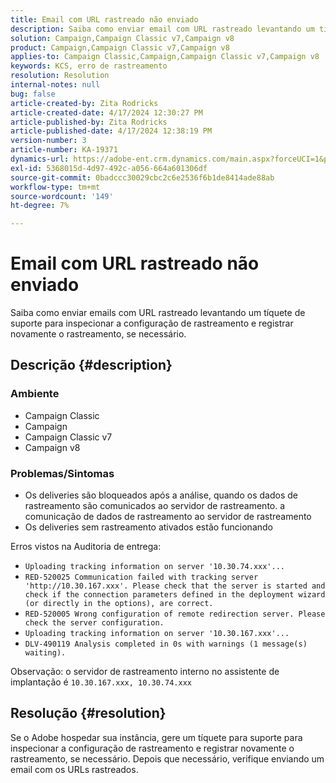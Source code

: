 ```yaml
---
title: Email com URL rastreado não enviado
description: Saiba como enviar email com URL rastreado levantando um tíquete de suporte para inspecionar a configuração de rastreamento
solution: Campaign,Campaign Classic v7,Campaign v8
product: Campaign,Campaign Classic v7,Campaign v8
applies-to: Campaign Classic,Campaign,Campaign Classic v7,Campaign v8
keywords: KCS, erro de rastreamento
resolution: Resolution
internal-notes: null
bug: false
article-created-by: Zita Rodricks
article-created-date: 4/17/2024 12:30:27 PM
article-published-by: Zita Rodricks
article-published-date: 4/17/2024 12:38:19 PM
version-number: 3
article-number: KA-19371
dynamics-url: https://adobe-ent.crm.dynamics.com/main.aspx?forceUCI=1&pagetype=entityrecord&etn=knowledgearticle&id=13731840-b6fc-ee11-a1ff-6045bd0065b6
exl-id: 5368015d-4d97-492c-a056-664a601306df
source-git-commit: 0badccc30029cbc2c6e2536f6b1de8414ade88ab
workflow-type: tm+mt
source-wordcount: '149'
ht-degree: 7%

---
```


# Email com URL rastreado não enviado


Saiba como enviar emails com URL rastreado levantando um tíquete de suporte para inspecionar a configuração de rastreamento e registrar novamente o rastreamento, se necessário.

## Descrição {#description}


### <b>Ambiente</b>

- Campaign Classic
- Campaign
- Campaign Classic v7
- Campaign v8




### <b>Problemas/Sintomas</b>

- Os deliveries são bloqueados após a análise, quando os dados de rastreamento são comunicados ao servidor de rastreamento. a comunicação de dados de rastreamento ao servidor de rastreamento
- Os deliveries sem rastreamento ativados estão funcionando


Erros vistos na Auditoria de entrega:

- `Uploading tracking information on server '10.30.74.xxx'...`
- `RED-520025 Communication failed with tracking server 'http://10.30.167.xxx'. Please check that the server is started and check if the connection parameters defined in the deployment wizard (or directly in the options), are correct.`
- `RED-520005 Wrong configuration of remote redirection server. Please check the server configuration.`
- `Uploading tracking information on server '10.30.167.xxx'...`
- `DLV-490119 Analysis completed in 0s with warnings (1 message(s) waiting).`




Observação: o servidor de rastreamento interno no assistente de implantação é `10.30.167.xxx, 10.30.74.xxx`


## Resolução {#resolution}


Se o Adobe hospedar sua instância, gere um tíquete para suporte para inspecionar a configuração de rastreamento e registrar novamente o rastreamento, se necessário. Depois que necessário, verifique enviando um email com os URLs rastreados.
